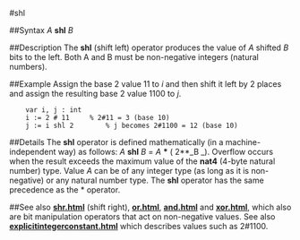 
#shl

##Syntax
_A_ **shl** _B_



##Description
The **shl** (shift left) operator produces the value of _A_ shifted _B_ bits to the left. Both A and B must be non-negative integers (natural numbers).



##Example
Assign the base 2 value 11 to _i_ and then shift it left by 2 places and assign the resulting base 2 value 1100 to _j_.


        var i, j : int
        i := 2 # 11     % 2#11 = 3 (base 10)
        j := i shl 2        % j becomes 2#1100 = 12 (base 10)
##Details
The **shl** operator is defined mathematically (in a machine-independent way) as follows:  _A_ **shl** _B_ = _A_ __*__ ( 2**_B _). Overflow occurs when the result exceeds the maximum value of the **nat4** (4-byte natural number) type.
Value _A_ can be of any integer type (as long as it is non-negative) or any natural number type.
The **shl** operator has the same precedence as the * operator.



##See also
**[shr.html](shr)** (shift right), **[or.html](or)**, **[and.html](and)** and **[xor.html](xor)**, which also are bit manipulation operators that act on non-negative values. See also **[explicitintegerconstant.html](explicitIntegerConstant)** which describes values such as 2#1100.


